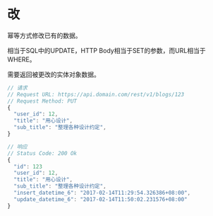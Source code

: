 # 改

幂等方式修改已有的数据。

相当于SQL中的UPDATE，HTTP Body相当于SET的参数，而URL相当于WHERE。

需要返回被更改的实体对象数据。

```javascript
// 请求
// Request URL: https://api.domain.com/rest/v1/blogs/123
// Request Method: PUT
{
  "user_id": 12,
  "title": "用心设计",
  "sub_title": "整理各种设计约定",
}
```

```javascript
// 响应
// Status Code: 200 Ok
{
  "id": 123
  "user_id": 12,
  "title": "用心设计",
  "sub_title": "整理各种设计约定",
  "insert_datetime_6": "2017-02-14T11:29:54.326386+08:00",
  "update_datetime_6": "2017-02-14T11:50:02.231576+08:00"
}
```
